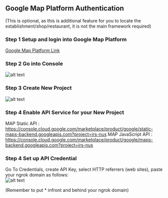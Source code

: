 ## Google Map Platform Authentication
(This is optional, as this is additional feature for you to locate the establishment/shop/restaurant, it is not the main framework required)

### Step 1 Setup and login into Google Map Platform
[Google Map Platform Link](https://cloud.google.com/maps-platform/?utm_source=google&utm_medium=cpc&utm_campaign=FY18-Q2-global-demandgen-paidsearchonnetworkhouseads-cs-maps_contactsal_saf&utm_content=text-ad-none-none-DEV_c-CRE_434204568843-ADGP_Hybrid%20%7C%20AW%20SEM%20%7C%20BKWS%20~%20Brand%20%7C%20EXA%20%7C%20Google%20Maps%20Platform-KWID_43700053580897995-aud-596763661393%3Akwd-454773864390-userloc_9062520&utm_term=KW_google%20map%20platform-ST_google%20map%20platform&gclid=CjwKCAiAqJn9BRB0EiwAJ1SztbyYGoCDjLojBCDRjA-WGzE9ZBqT9FVyDogH19LBftRy-cYw9D2POxoCJg4QAvD_BwE)

### Step 2 Go into Console<br>
![alt text](https://github.com/KevinChngJY/IntelligentReservationSystem/blob/main/Images/google_map1.png) 

### Step 3 Create New Project<br>
![alt text](https://github.com/KevinChngJY/IntelligentReservationSystem/blob/main/Images/google_map2.png) 

### Step 4 Enable API Service for your New Project
MAP Static API      : https://console.cloud.google.com/marketplace/product/google/static-maps-backend.googleapis.com?project=irs-nus
MAP JavaScript API  : https://console.cloud.google.com/marketplace/product/google/maps-backend.googleapis.com?project=irs-nus

### Step 4 Set up API Credential<br>
Go To Credentials, create API Key, select HTTP referrers (web sites), paste your ngrok domain as follows: <br>
![alt text](https://github.com/KevinChngJY/IntelligentReservationSystem/blob/main/Images/google_map3.png) 

(Remember to put * infront and behind your ngrok domain)
